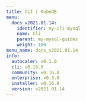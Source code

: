 ```yaml
---
title: CLI | KubeDB
menu:
  docs_v2021.01.14:
    identifier: my-cli-mysql
    name: Cli
    parent: my-mysql-guides
    weight: 100
menu_name: docs_v2021.01.14
info:
  autocaler: v0.1.0
  cli: v0.16.0
  community: v0.16.0
  enterprise: v0.3.0
  installer: v0.16.0
  version: v2021.01.14
---
```


